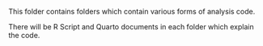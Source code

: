 This folder contains folders which contain various forms of analysis code.

There will be R Script and Quarto documents in each folder which explain the code.



